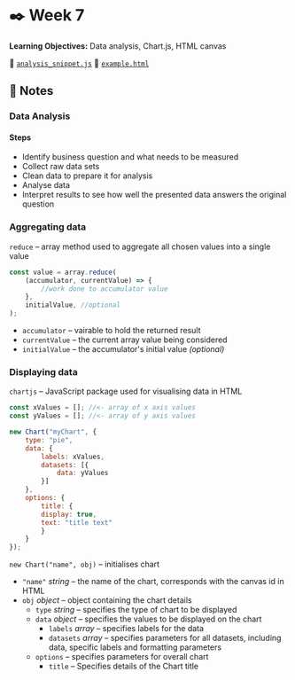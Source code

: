 # ✒️ Week 7
**Learning Objectives:** Data analysis, Chart.js, HTML canvas

📄 [`analysis_snippet.js`](./analysis_snippets.js)
📄 [`example.html`](./example.html)

## 📝 Notes

### Data Analysis
#### Steps
- Identify business question and what needs to be measured
- Collect raw data sets
- Clean data to prepare it for analysis
- Analyse data
- Interpret results to see how well the presented data answers the original question

### Aggregating data
`reduce` – array method used to aggregate all chosen values into a single value
```js
const value = array.reduce(
    (accumulator, currentValue) => {
        //work done to accumulator value
    },
    initialValue, //optional
);
```
- `accumulator` – vairable to hold the returned result
- `currentValue` – the current array value being considered
- `initialValue` – the accumulator's initial value *(optional)*

### Displaying data
`chartjs` – JavaScript package used for visualising data in HTML
```js
const xValues = []; //<- array of x axis values
const yValues = []; //<- array of y axis values

new Chart("myChart", { 
    type: "pie", 
    data: { 
        labels: xValues, 
        datasets: [{ 
            data: yValues
        }] 
    }, 
    options: { 
        title: { 
        display: true, 
        text: "title text" 
        } 
    } 
});
```
`new Chart("name", obj)` – initialises chart
- `"name"` *string* – the name of the chart, corresponds with the canvas id in HTML
- `obj` *object* – object containing the chart details
    - `type` *string* – specifies the type of chart to be displayed
    - `data` *object* – specifies the values to be displayed on the chart
        - `labels` *array* – specifies labels for the data
        - `datasets` *array* – specifies parameters for all datasets, including data, specific labels and formatting parameters
    - `options` – specifies parameters for overall chart
        - `title` – Specifies details of the Chart title